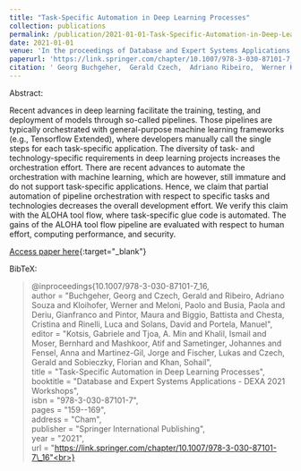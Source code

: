 ```yaml
---
title: "Task-Specific Automation in Deep Learning Processes"
collection: publications
permalink: /publication/2021-01-01-Task-Specific-Automation-in-Deep-Learning-Processes
date: 2021-01-01
venue: 'In the proceedings of Database and Expert Systems Applications - DEXA 2021 Workshops'
paperurl: 'https://link.springer.com/chapter/10.1007/978-3-030-87101-7_16'
citation: ' Georg Buchgeher,  Gerald Czech,  Adriano Ribeiro,  Werner Kloihofer,  Paolo Meloni,  Paola Busia,  Gianfranco Deriu,  Maura Pintor,  Battista Biggio,  Cristina Chesta,  Luca Rinelli,  David Solans,  Manuel Portela, &quot;Task-Specific Automation in Deep Learning Processes.&quot; In the proceedings of Database and Expert Systems Applications - DEXA 2021 Workshops, 2021.'
---
```

Abstract:

Recent advances in deep learning facilitate the training, testing, and deployment of models through so-called pipelines. Those pipelines are typically orchestrated with general-purpose machine learning frameworks (e.g., Tensorflow Extended), where developers manually call the single steps for each task-specific application. The diversity of task- and technology-specific requirements in deep learning projects increases the orchestration effort. There are recent advances to automate the orchestration with machine learning, which are however, still immature and do not support task-specific applications. Hence, we claim that partial automation of pipeline orchestration with respect to specific tasks and technologies decreases the overall development effort. We verify this claim with the ALOHA tool flow, where task-specific glue code is automated. The gains of the ALOHA tool flow pipeline are evaluated with respect to human effort, computing performance, and security.

[Access paper here](https://link.springer.com/chapter/10.1007/978-3-030-87101-7_16){:target="_blank"}

BibTeX: 
>@inproceedings{10.1007/978-3-030-87101-7_16,<br>    author = "Buchgeher, Georg and Czech, Gerald and Ribeiro, Adriano Souza and Kloihofer, Werner and Meloni, Paolo and Busia, Paola and Deriu, Gianfranco and Pintor, Maura and Biggio, Battista and Chesta, Cristina and Rinelli, Luca and Solans, David and Portela, Manuel",<br>    editor = "Kotsis, Gabriele and Tjoa, A. Min and Khalil, Ismail and Moser, Bernhard and Mashkoor, Atif and Sametinger, Johannes and Fensel, Anna and Martinez-Gil, Jorge and Fischer, Lukas and Czech, Gerald and Sobieczky, Florian and Khan, Sohail",<br>    title = "Task-Specific Automation in Deep Learning Processes",<br>    booktitle = "Database and Expert Systems Applications - DEXA 2021 Workshops",<br>    isbn = "978-3-030-87101-7",<br>    pages = "159--169",<br>    address = "Cham",<br>    publisher = "Springer International Publishing",<br>    year = "2021",<br>    url = "https://link.springer.com/chapter/10.1007/978-3-030-87101-7\_16"<br>}<br>